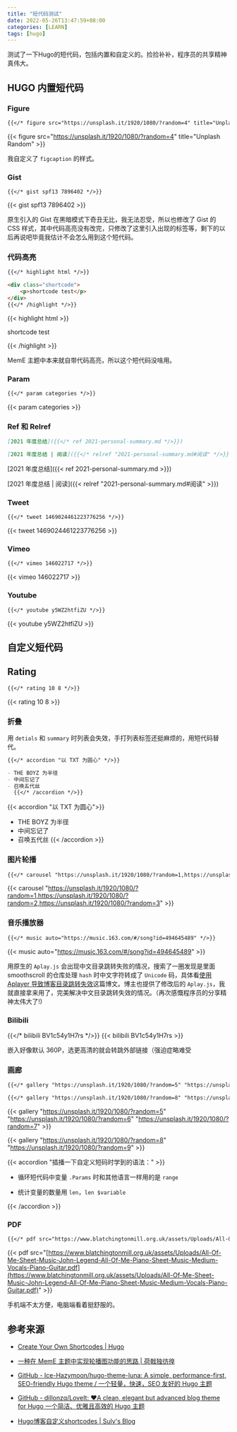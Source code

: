 ```yaml
---
title: "短代码测试"
date: 2022-05-26T13:47:59+08:00
categories: [LEARN]
tags: [hugo]
---
```


测试了一下Hugo的短代码，包括内置和自定义的。捡捡补补，程序员的共享精神真伟大。

<!--more-->


## HUGO 内置短代码

### Figure

```markdown
{{</* figure src="https://unsplash.it/1920/1080/?random=4" title="Unplash Random" */>}}
```

{{< figure src="https://unsplash.it/1920/1080/?random=4" title="Unplash Random" >}}

我自定义了 `figcaption` 的样式。


### Gist

```markdonw
{{</* gist spf13 7896402 */>}}
```

{{< gist spf13 7896402 >}}

原生引入的 Gist 在黑暗模式下奇丑无比，我无法忍受，所以也修改了 Gist 的 CSS 样式，其中代码高亮没有改完，只修改了这里引入出现的标签等，剩下的以后再说吧毕竟我估计不会怎么用到这个短代码。

### 代码高亮

```markdown
{{</* highlight html */>}}

<div class="shortcode">
    <p>shortcode test</p>
</div>
{{</* /highlight */>}}
```

{{< highlight html >}}

<div class="shortcode">
    <p>shortcode test</p>
</div>
{{< /highlight >}}

MemE 主题中本来就自带代码高亮，所以这个短代码没啥用。

### Param

```markdown
{{</* param categories */>}}
```

{{< param categories >}}

### Ref 和 Relref

```markdown
[2021 年度总结]({{</* ref 2021-personal-summary.md */>}})

[2021 年度总结 | 阅读]({{</* relref "2021-personal-summary.md#阅读" */>}})
```

[2021 年度总结]({{< ref 2021-personal-summary.md >}})

[2021 年度总结 | 阅读]({{< relref "2021-personal-summary.md#阅读" >}})

### Tweet

```markdown
{{</* tweet 1469024461223776256 */>}}
```

{{< tweet 1469024461223776256 >}}

### Vimeo

```markdown
{{</* vimeo 146022717 */>}}
```

{{< vimeo 146022717 >}}

### Youtube

```markdown
{{</* youtube y5WZ2htfiZU */>}}
```

{{< youtube y5WZ2htfiZU >}}

## 自定义短代码

## Rating

```markdown
{{</* rating 10 8 */>}}
```

{{< rating 10 8 >}}

### 折叠

用 `detials` 和 `summary` 时列表会失效，手打列表标签还挺麻烦的，用短代码替代。

```markdown
{{</* accordion "以 TXT 为圆心" */>}}

- THE BOYZ 为半径
- 中间忘记了
- 召唤五代丝
  {{</* /accordion */>}}
```

{{< accordion "以 TXT 为圆心">}}

- THE BOYZ 为半径
- 中间忘记了
- 召唤五代丝
  {{< /accordion >}}

### 图片轮播

```markdown
{{</* carousel "https://unsplash.it/1920/1080/?random=1,https://unsplash.it/1920/1080/?random=2,https://unsplash.it/1920/1080/?random=3" */>}}
```

{{< carousel "https://unsplash.it/1920/1080/?random=1,https://unsplash.it/1920/1080/?random=2,https://unsplash.it/1920/1080/?random=3" >}}

### 音乐播放器

```markdown
{{</* music auto="https://music.163.com/#/song?id=494645489" */>}}
```

{{< music auto="https://music.163.com/#/song?id=494645489" >}}

用原生的 `Aplay.js` 会出现中文目录跳转失败的情况，搜索了一圈发现是里面 smoothscroll 的仓库处理 `hash` 时中文字符转成了 `Unicode` 码，具体看[使用 Aplayer 导致博客目录跳转失效](https://blog.wangriyu.wang/2018/06-Aplayer.html)这篇博文。博主也提供了修改后的 `Aplay.js`，我就直接拿来用了，完美解决中文目录跳转失效的情况。（再次感慨程序员的分享精神太伟大了!)

### Bilibili

{{</* bilibili BV1c54y1H7rs */>}}
{{< bilibili BV1c54y1H7rs >}}

嵌入好像默认 360P，选更高清的就会转跳外部链接（强迫症略难受

### 画廊

```markdown
{{</* gallery "https://unsplash.it/1920/1080/?random=5" "https://unsplash.it/1920/1080/?random=6" "https://unsplash.it/1920/1080/?random=7" */>}}

{{</* gallery "https://unsplash.it/1920/1080/?random=8" "https://unsplash.it/1920/1080/?random=9" */>}}
```

{{< gallery "https://unsplash.it/1920/1080/?random=5" "https://unsplash.it/1920/1080/?random=6" "https://unsplash.it/1920/1080/?random=7" >}}

{{< gallery "https://unsplash.it/1920/1080/?random=8" "https://unsplash.it/1920/1080/?random=9" >}}

{{< accordion "插播一下自定义短码时学到的语法：" >}}

- 循环短代码中变量 `.Params` 时和其他语言一样用的是 `range`

- 统计变量的数量用 `len`，`len $variable`

{{< /accordion >}}

### PDF
```markdown
{{</* pdf src="https://www.blatchingtonmill.org.uk/assets/Uploads/All-Of-Me-Sheet-Music-John-Legend-All-Of-Me-Piano-Sheet-Music-Medium-Vocals-Piano-Guitar.pdf" */>}}
```

{{< pdf src="[https://www.blatchingtonmill.org.uk/assets/Uploads/All-Of-Me-Sheet-Music-John-Legend-All-Of-Me-Piano-Sheet-Music-Medium-Vocals-Piano-Guitar.pdf](https://www.blatchingtonmill.org.uk/assets/Uploads/All-Of-Me-Sheet-Music-John-Legend-All-Of-Me-Piano-Sheet-Music-Medium-Vocals-Piano-Guitar.pdf)" >}}

手机端不太方便，电脑端看着挺舒服的。

## 参考来源

- [Create Your Own Shortcodes | Hugo](https://gohugo.io/templates/shortcode-templates/)

- [一种在 MemE 主题中实现轮播图功能的思路 | 荷戟独彷徨](https://guanqr.com/tech/website/a-way-to-realize-carousel-in-meme/)

- [GitHub - Ice-Hazymoon/hugo-theme-luna: A simple, performance-first, SEO-friendly Hugo theme / 一个轻量，快速，SEO 友好的 Hugo 主题](https://github.com/Ice-Hazymoon/hugo-theme-luna)

- [GitHub - dillonzq/LoveIt: ❤️A clean, elegant but advanced blog theme for Hugo 一个简洁、优雅且高效的 Hugo 主题](https://github.com/dillonzq/LoveIt)

- [Hugo博客自定义shortcodes | Sulv's Blog](https://www.sulvblog.cn/posts/blog/shortcodes/)

